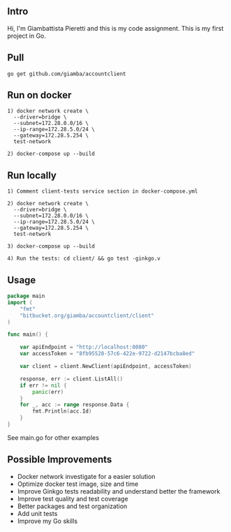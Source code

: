 
## Intro
Hi, I'm Giambattista Pieretti and this is my code assignment.
This is my first project in Go.

## Pull 
`go get github.com/giamba/accountclient`

## Run on docker
```
1) docker network create \
  --driver=bridge \
  --subnet=172.28.0.0/16 \
  --ip-range=172.28.5.0/24 \
  --gateway=172.28.5.254 \
  test-network

2) docker-compose up --build 
```
## Run locally
```
1) Comment client-tests service section in docker-compose.yml

2) docker network create \
  --driver=bridge \
  --subnet=172.28.0.0/16 \
  --ip-range=172.28.5.0/24 \
  --gateway=172.28.5.254 \
  test-network

3) docker-compose up --build  

4) Run the tests: cd client/ && go test -ginkgo.v
```

## Usage
```go   
package main
import (
	"fmt"
	"bitbucket.org/giamba/accountclient/client"
)

func main() {

    var apiEndpoint = "http://localhost:8080"
	var accessToken = "8fb95528-57c6-422e-9722-d2147bcba8ed"

	var client = client.NewClient(apiEndpoint, accessToken)

	response, err := client.ListAll()
	if err != nil {
		panic(err)
	}
	for _, acc := range response.Data {
		fmt.Println(acc.Id)
	}
}
```
See main.go for other examples

## Possible Improvements
- Docker network investigate for a easier solution
- Optimize docker test image, size and time 
- Improve Ginkgo tests readability and understand better the framework
- Improve test quality and test coverage
- Better packages and test organization
- Add unit tests  
- Improve my Go skills

